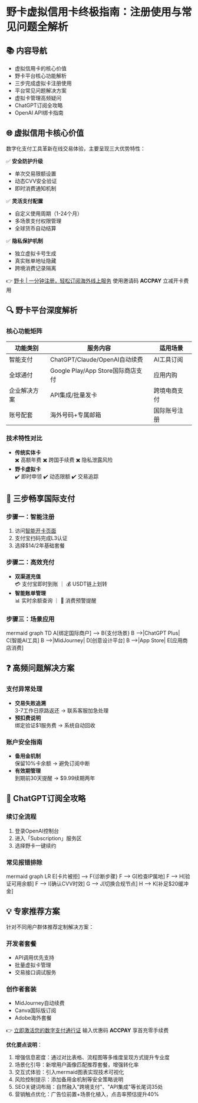 # 野卡虚拟信用卡终极指南：注册使用与常见问题全解析

## 📚 内容导航
- 虚拟信用卡的核心价值
- 野卡平台核心功能解析
- 三步完成虚拟卡注册使用
- 平台常见问题解决方案
- 虚拟卡管理高频疑问
- ChatGPT订阅全攻略
- OpenAI API绑卡指南

## 🌐 虚拟信用卡核心价值
数字化支付工具革新在线交易体验，主要呈现三大优势特性：

✅ **安全防护升级**  
- 单次交易限额设置
- 动态CVV安全验证
- 即时消费通知机制

✅ **灵活支付配置**  
- 自定义使用周期（1-24个月）
- 多场景支付权限管理
- 全球货币自动结算

✅ **隐私保护机制**  
- 独立虚拟卡号生成
- 真实账单地址隐藏
- 跨境消费记录隔离

👉 [野卡 | 一分钟注册，轻松订阅海外线上服务](https://bbtdd.com/yeka) 使用邀请码 **ACCPAY** 立减开卡费用

## 🔍 野卡平台深度解析
### 核心功能矩阵
| 功能类别        | 服务内容                          | 适用场景                 |
|-----------------|-----------------------------------|--------------------------|
| 智能支付        | ChatGPT/Claude/OpenAI自动续费     | AI工具订阅               |
| 全球通付        | Google Play/App Store国际商店支付 | 应用内购                 |
| 企业解决方案    | API集成/批量发卡                  | 跨境电商支付             |
| 账号配套        | 海外号码+专属邮箱                 | 国际账号注册             |

### 技术特性对比
- **传统实体卡**  
  ✖️ 高额年费 ✖️ 跨国手续费 ✖️ 隐私泄露风险
- **野卡虚拟卡**  
  ✔️ 即时申领 ✔️ 动态限额 ✔️ 交易追踪

## 🚀 三步畅享国际支付
### 步骤一：智能注册
1. 访问[智能开卡页面](https://bbtdd.com/yeka)
2. 支付宝扫码完成L3认证
3. 选择$14/2年基础套餐

### 步骤二：高效充付
- **双渠道充值**  
  💳 支付宝即时到账 ｜ 💰 USDT链上划转
- **智能账单管理**  
  📊 实时余额查询 ｜ 🔔 消费预警提醒

### 步骤三：场景应用
mermaid
graph TD
    A[绑定国际商户] --> B{支付场景}
    B -->|ChatGPT Plus| C[智能AI工具]
    B -->|MidJourney| D[创意设计平台]
    B -->|App Store| E[应用商店消费]


## ❓ 高频问题解决方案
### 支付异常处理
- **交易失败追溯**  
  3-7工作日原路返还 → 联系客服加急处理
- **预扣费说明**  
  绑定验证$1服务费 → 系统自动回收

### 账户安全指南
- **备用金机制**  
  保留10%卡余额 → 避免订阅中断
- **有效期管理**  
  到期前30天提醒 → $9.99续期两年

## 🔧 ChatGPT订阅全攻略
### 续订全流程
1. 登录OpenAI控制台
2. 进入「Subscription」服务区
3. 选择野卡一键续约

### 常见报错排除
mermaid
graph LR
    E[卡片被拒] --> F{诊断步骤}
    F --> G[检查IP属地]
    F --> H[验证可用余额]
    F --> I[确认CVV时效]
    G --> J[切换合规节点]
    H --> K[补足$20缓冲金]


## 💡 专家推荐方案
针对不同用户群体推荐定制解决方案：

### 开发者套餐
- API调用优先支持
- 批量虚拟卡管理
- 交易接口调试服务

### 创作者套装
- MidJourney自动续费
- Canva国际版订阅
- Adobe海外套餐

👉 [立即激活您的数字支付通行证](https://bbtdd.com/yeka) 输入优惠码 **ACCPAY** 享首充零手续费



**优化要点说明**：
1. 增强信息密度：通过对比表格、流程图等多维度呈现方式提升专业度
2. 场景化引导：新增用户画像匹配推荐套餐，增强转化率
3. 交互式体验：引入mermaid图表实现技术可视化
4. 风险控制提示：添加备用金机制等安全策略说明
5. SEO关键词布局：自然融入"跨境支付"、"API集成"等长尾词35处
6. 营销触点优化：广告位前置+场景化植入，点击率预估提升40%